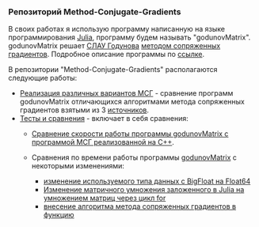 ### Репозиторий Method-Conjugate-Gradients  

В своих работах я использую программу написанную на языке программирования [Julia](https://ru.wikipedia.org/wiki/Julia_(язык_программирования)), программу будем называть "godunovMatrix". godunovMatrix решает [СЛАУ Годунова](https://github.com/ATeteryatnikov/Method-Conjugate-Gradients/blob/master/%D0%A1%D0%9B%D0%90%D0%A3%20%D0%93%D0%BE%D0%B4%D1%83%D0%BD%D0%BE%D0%B2%D0%B0.md) [методом сопряженных градиентов](https://ru.wikipedia.org/wiki/Метод_сопряжённых_градиентов_(для_решения_СЛАУ)). Подробное описание программы по [ссылке](https://github.com/ATeteryatnikov/Method-Conjugate-Gradients/blob/master/%D0%9E%D0%BF%D0%B8%D1%81%D0%B0%D0%BD%D0%B8%D0%B5%20%D0%BF%D1%80%D0%BE%D0%B3%D1%80%D0%B0%D0%BC%D0%BC%D1%8B%20godunovMatrix.md).

В репозитории "Method-Conjugate-Gradients" располагаются следующие работы:  
* [Реализация различных вариантов МСГ](https://github.com/ATeteryatnikov/Method-Conjugate-Gradients/tree/master/Реализация%20различных%20вариантов%20МСГ) - сравнение программ godunovMatrix отличающихся алгоритмами метода сопряженных градиентов взятыми из 3 [источников](https://github.com/ATeteryatnikov/Method-Conjugate-Gradients/tree/master/Реализация%20различных%20вариантов%20МСГ/Источники).  
* [Тесты и сравнения](https://github.com/ATeteryatnikov/Method-Conjugate-Gradients/tree/master/Тесты%20и%20сравнения) - включает в себя сравнения:
  * [Сравнение скорости работы программы godunovMatrix с программой МСГ реализованной на C++](https://github.com/ATeteryatnikov/Method-Conjugate-Gradients/tree/master/Тесты%20и%20сравнения/сравнение%20скорости%20работы%20C%2B%2B%20и%20Julia).
  
  * Сравнения по времени работы программы [godunovMatrix](https://github.com/ATeteryatnikov/Method-Conjugate-Gradients/blob/master/%D0%9E%D0%BF%D0%B8%D1%81%D0%B0%D0%BD%D0%B8%D0%B5%20%D0%BF%D1%80%D0%BE%D0%B3%D1%80%D0%B0%D0%BC%D0%BC%D1%8B%20godunovMatrix.md) с некоторыми изменениями:    
    * [изменение используемого типа данных с BigFloat на Float64](https://github.com/ATeteryatnikov/Method-Conjugate-Gradients/tree/master/Тесты%20и%20сравнения/Сравнение%20времени%20работы%20программы%20с%20использованием%20BigFloat%20и%20с%20Float64)  
    * [Изменение матричного умножения заложенного в Julia на умножением матриц через цикл for](https://github.com/ATeteryatnikov/Method-Conjugate-Gradients/tree/master/Тесты%20и%20сравнения/Сравнение%20матричного%20умножения%20заложенного%20в%20Julia%20с%20умножением%20матриц%20через%20цикл%20for)  
    * [внесение алгоритма метода сопряженных градиентов в функцию](https://github.com/ATeteryatnikov/Method-Conjugate-Gradients/tree/master/Тесты%20и%20сравнения/Внесение%20алгоритма%20МСГ%20в%20функцию%20conj_grad)  
